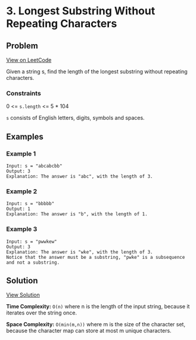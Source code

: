# 3. Longest Substring Without Repeating Characters

## Problem
[View on LeetCode](https://leetcode.com/problems/longest-substring-without-repeating-characters/description/)

Given a string s, find the length of the longest substring without repeating characters.

### Constraints
0 <= `s.length` <= 5 * 104

`s` consists of English letters, digits, symbols and spaces.

## Examples
### Example 1
```
Input: s = "abcabcbb"
Output: 3
Explanation: The answer is "abc", with the length of 3.
```


### Example 2
```
Input: s = "bbbbb"
Output: 1
Explanation: The answer is "b", with the length of 1.

```

### Example 3
```
Input: s = "pwwkew"
Output: 3
Explanation: The answer is "wke", with the length of 3.
Notice that the answer must be a substring, "pwke" is a subsequence and not a substring.
```

## Solution
[View Solution](./3-Longest_Substring_Without_Repeating_Characters_v2.js)

**Time Complexity:** `O(n)` where n is the length of the input string, because it iterates over the string once.

**Space Complexity:** `O(min(m,n))` where m is the size of the character set, because the character map can store at most m unique characters.